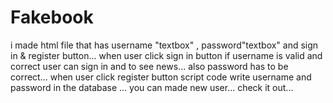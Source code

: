 # Fakebook
i made html file that has username "textbox" , password"textbox" and sign in  &amp; register button... when user click sign in button if username is valid and correct user can sign in and to see news... also password has to be correct... when user click register button script code write username and password in the database ... you can made new user...  check it out...
